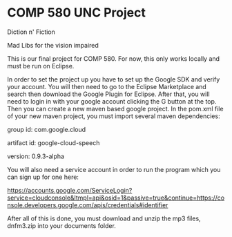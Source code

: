 # COMP 580 UNC Project

Diction n' Fiction

Mad Libs for the vision impaired

This is our final project for COMP 580. For now, this only works locally and must be run on Eclipse. 

In order to set the project up you have to set up the Google SDK and verify your account. You will then need to go to the Eclipse Marketplace and search then download the Google Plugin for Eclipse. After that, you will need to login in with your google account clicking the G button at the top. Then you can create a new maven based google project. In the pom.xml file of your new maven project, you must import several maven dependencies:

group id: com.google.cloud

artifact id: google-cloud-speech

version: 0.9.3-alpha





You will also need a service account in order to run the program which you can sign up for one here:

https://accounts.google.com/ServiceLogin?service=cloudconsole&ltmpl=api&osid=1&passive=true&continue=https://console.developers.google.com/apis/credentials#identifier

After all of this is done, you must download and unzip the mp3 files, dnfm3.zip into your documents folder. 
